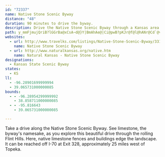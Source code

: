```yaml
---
id: "72337"
name: Native Stone Scenic Byway
distance: "48"
duration: 90 minutes to drive the byway.
description: Drive the Native Stone Scenic Byway through a Kansas area famous for its native limestone. See limestone fences, as well as bridges and buildings built from the native stone.
path: y_mmFjmujQriB?lGGrBa@xCsA~d@}Y|BmAhAe@|Ci@pwB?pKJr@f@l@hANr@Cd`@v[JzFKx@aCnBqJbA{DhA_C|AyBtCaClAk@dDs@vAGbw@Q|hAAtBQdMSpCO~BUvH}AxC{@dK_FbE_CvFuD`IuCpGqDx@{@~DsJnA}Af@[ZMpDs@`Aq@zD{D|EkCdMyErEuBbCi@dBD|@PxF`DjBl@zNhAjHQfKA`JHzJbC~@Dd[wAxBE|E^dFLjBUfJkCxCg@dK`@bD\jBz@~HdJ~@x@|Af@vHdArEnAhAHfp@QdZYtEFtARx@VbCfA~TlPbAd@xPzD~@FtNOtL}AxAAbGrAjJL|GYx_@MhBFxFxAvAqQr@kGv@aE^_BbBmEfDsG|C{DbC{BhSuN`G_F``@s`@vEsE`HmHxBmC|AaChAwB~BgHhBaJ|BcOXsECaG_@sDoCmNQmBE_BDgG`@gDx@uD|FgO~@mEhBoQfCwXZcMHwlAD}GTsHb@mG~Jq{@d@aGD}CBaJYiD_@sCkH{OeAsEc@oCIcBc@wjDWwbDD{E~@aJbAgFrf@gjBbBkFfD{HjQe^uL{K}H_ImEoDaBs@w]EgBy@q@s@_@}@i@{B@qcAEgKKmASeBi@{BoAwCi@{@yAeBcAu@yAw@yBs@_BM}DEy~ASo|@T{s@AevBRsAg@y@w@o@mAi@eCDae@Q}Ac@{Ay@kAk@a@aBg@waAF}yAMmC]oAg@sBmBgAeBa@_Aq@aCWyDCkEDiiBUsaCRmfAs@aD_AmAo@e@qW_IsAg@mBqAsB{B_AkB_AyC[gBOuBImG?qZOuaAJyREuiFb@yjAOky@e_@EgB[k@_@i@i@mDsFo@uBMeBI}XWs@i@mAWSqMkGoAg@yAMk_@FggAKuBAw@e@y@_AUq@OoAl@ccBIsB[eAgAeAe@Sm@Gcx@Gm@Q{@kAUs@MwAEaGOsD{AqPuFkj@_@gB}J_YSs@UcBPwN~@wPLyPOgAc@gAi@m@o@_@o@K_a@W_AYm@g@Ye@UeAIy@Tsl@GoBc@mBgMi`@YkAOwACyBT}GA{@S_By@eCqUin@k@_BYgBIsCRug@RweA?urB
websites:
  - url: http://www.travelks.com/listings/Native-Stone-Scenic-Byway/3311/
    name: Native Stone Scenic Byway
  - url: http://www.naturalkansas.org/native.htm
    name: Natural Kansas - Native Stone Scenic Byway
designations:
  - Kansas State Scenic Byway
states:
  - KS
ll:
  - -96.28901699999994
  - 39.065731000000085
bounds:
  - - -96.28954299999992
    - 38.858711000000085
  - - -95.816643
    - 39.065731000000085

---
```


Take a drive along the Native Stone Scenic Byway. See limestone, the byway's namesake, as you explore this beautiful drive through the rolling Flint Hills. Here, native limestone fences and buildings edge the landscape. It can be reached off I-70 at Exit 328, approximately 25 miles west of Topeka.
